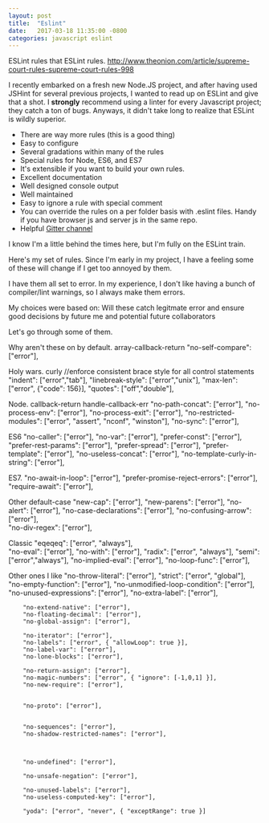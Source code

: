 ```yaml
---
layout: post
title:  "Eslint"
date:   2017-03-18 11:35:00 -0800
categories: javascript eslint
---
```


ESLint rules that ESLint rules. http://www.theonion.com/article/supreme-court-rules-supreme-court-rules-998

I recently embarked on a fresh new Node.JS project, and after having used JSHint for several previous projects, I wanted to read up on ESLint and give that a shot. I **strongly** recommend using a linter for every Javascript project; they catch a ton of bugs. Anyways, it didn't take long to realize that ESLint is wildly superior. 

 * There are way more rules (this is a good thing)
 * Easy to configure
 * Several gradations within many of the rules
 * Special rules for Node, ES6, and ES7
 * It's extensible if you want to build your own rules.
 * Excellent documentation
 * Well designed console output
 * Well maintained
 * Easy to ignore a rule with special comment
 * You can override the rules on a per folder basis with .eslint files. Handy if you have browser js and server js in the same repo.
 * Helpful [Gitter channel](https://gitter.im/eslint/eslint)


I know I'm a little behind the times here, but I'm fully on the ESLint train.

Here's my set of rules. Since I'm early in my project, I have a feeling some of these will change if I get too annoyed by them.  

I have them all set to error. In my experience, I don't like having a bunch of compiler/lint warnings, so I always make them errors.

My choices were based on: Will these catch legitmate error and ensure good decisions by future me and potential future collaborators 

Let's go through some of them.


Why aren't these on by default.
array-callback-return
"no-self-compare": ["error"],


Holy wars.
curly //enforce consistent brace style for all control statements
"indent": ["error","tab"],
"linebreak-style": ["error","unix"],
"max-len": ["error", {"code": 156}],
"quotes": ["off","double"],

Node.
callback-return
handle-callback-err
"no-path-concat": ["error"],
"no-process-env": ["error"],
"no-process-exit": ["error"],
 "no-restricted-modules": ["error", "assert", "nconf", "winston"],
 "no-sync": ["error"],


ES6
"no-caller": ["error"],
"no-var": ["error"],
"prefer-const": ["error"],
"prefer-rest-params": ["error"],
"prefer-spread": ["error"],
"prefer-template": ["error"],
"no-useless-concat": ["error"],
"no-template-curly-in-string": ["error"],
        

ES7.
"no-await-in-loop": ["error"],
"prefer-promise-reject-errors": ["error"],
"require-await": ["error"],

Other
default-case
"new-cap": ["error"],
"new-parens": ["error"],
"no-alert": ["error"],
"no-case-declarations": ["error"],
"no-confusing-arrow": ["error"],    
 "no-div-regex": ["error"],        
        
        
        
Classic
"eqeqeq": ["error", "always"],        
"no-eval": ["error"], 
"no-with": ["error"],
"radix": ["error", "always"],
"semi": ["error","always"],
"no-implied-eval": ["error"],
 "no-loop-func": ["error"],

Other ones I like
"no-throw-literal": ["error"],
"strict": ["error", "global"],
"no-empty-function": ["error"],	
"no-unmodified-loop-condition": ["error"],
"no-unused-expressions": ["error"],
"no-extra-label": ["error"],
        






        
        "no-extend-native": ["error"],
        "no-floating-decimal": ["error"],
        "no-global-assign": ["error"],
       
        "no-iterator": ["error"],
        "no-labels": ["error", { "allowLoop": true }],
        "no-label-var": ["error"],
        "no-lone-blocks": ["error"],
       
        "no-return-assign": ["error"],
        "no-magic-numbers": ["error", { "ignore": [-1,0,1] }],
        "no-new-require": ["error"],
        

        "no-proto": ["error"],
       
        
        "no-sequences": ["error"],
        "no-shadow-restricted-names": ["error"],
        
        
        
        "no-undefined": ["error"],
        
        "no-unsafe-negation": ["error"],
        
        "no-unused-labels": ["error"],
        "no-useless-computed-key": ["error"],
        
        "yoda": ["error", "never", { "exceptRange": true }]
